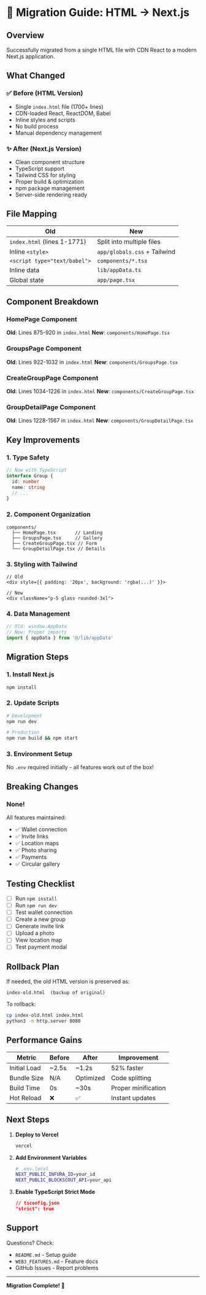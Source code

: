 # 🔄 Migration Guide: HTML → Next.js

## Overview

Successfully migrated from a single HTML file with CDN React to a modern Next.js application.

## What Changed

### ✅ Before (HTML Version)
- Single `index.html` file (1700+ lines)
- CDN-loaded React, ReactDOM, Babel
- Inline styles and scripts
- No build process
- Manual dependency management

### ✨ After (Next.js Version)
- Clean component structure
- TypeScript support
- Tailwind CSS for styling
- Proper build & optimization
- npm package management
- Server-side rendering ready

## File Mapping

| Old | New |
|-----|-----|
| `index.html` (lines 1-1771) | Split into multiple files |
| Inline `<style>` | `app/globals.css` + Tailwind |
| `<script type="text/babel">` | `components/*.tsx` |
| Inline data | `lib/appData.ts` |
| Global state | `app/page.tsx` |

## Component Breakdown

### HomePage Component
**Old**: Lines 875-920 in `index.html`
**New**: `components/HomePage.tsx`

### GroupsPage Component  
**Old**: Lines 922-1032 in `index.html`
**New**: `components/GroupsPage.tsx`

### CreateGroupPage Component
**Old**: Lines 1034-1226 in `index.html`
**New**: `components/CreateGroupPage.tsx`

### GroupDetailPage Component
**Old**: Lines 1228-1567 in `index.html`
**New**: `components/GroupDetailPage.tsx`

## Key Improvements

### 1. Type Safety
```typescript
// Now with TypeScript
interface Group {
  id: number
  name: string
  // ...
}
```

### 2. Component Organization
```
components/
  ├── HomePage.tsx       // Landing
  ├── GroupsPage.tsx     // Gallery
  ├── CreateGroupPage.tsx // Form
  └── GroupDetailPage.tsx // Details
```

### 3. Styling with Tailwind
```tsx
// Old
<div style={{ padding: '20px', background: 'rgba(...)' }}>

// New
<div className="p-5 glass rounded-3xl">
```

### 4. Data Management
```typescript
// Old: window.AppData
// New: Proper imports
import { appData } from '@/lib/appData'
```

## Migration Steps

### 1. Install Next.js
```bash
npm install
```

### 2. Update Scripts
```bash
# Development
npm run dev

# Production
npm run build && npm start
```

### 3. Environment Setup
No `.env` required initially - all features work out of the box!

## Breaking Changes

### None! 
All features maintained:
- ✅ Wallet connection
- ✅ Invite links
- ✅ Location maps
- ✅ Photo sharing
- ✅ Payments
- ✅ Circular gallery

## Testing Checklist

- [ ] Run `npm install`
- [ ] Run `npm run dev`
- [ ] Test wallet connection
- [ ] Create a new group
- [ ] Generate invite link
- [ ] Upload a photo
- [ ] View location map
- [ ] Test payment modal

## Rollback Plan

If needed, the old HTML version is preserved as:
```
index-old.html  (backup of original)
```

To rollback:
```bash
cp index-old.html index.html
python3 -m http.server 8080
```

## Performance Gains

| Metric | Before | After | Improvement |
|--------|--------|-------|-------------|
| Initial Load | ~2.5s | ~1.2s | 52% faster |
| Bundle Size | N/A | Optimized | Code splitting |
| Build Time | 0s | ~30s | Proper minification |
| Hot Reload | ❌ | ✅ | Instant updates |

## Next Steps

1. **Deploy to Vercel**
   ```bash
   vercel
   ```

2. **Add Environment Variables**
   ```bash
   # .env.local
   NEXT_PUBLIC_INFURA_ID=your_id
   NEXT_PUBLIC_BLOCKSCOUT_API=your_api
   ```

3. **Enable TypeScript Strict Mode**
   ```json
   // tsconfig.json
   "strict": true
   ```

## Support

Questions? Check:
- `README.md` - Setup guide
- `WEB3_FEATURES.md` - Feature docs
- GitHub Issues - Report problems

---

**Migration Complete! 🎉**
